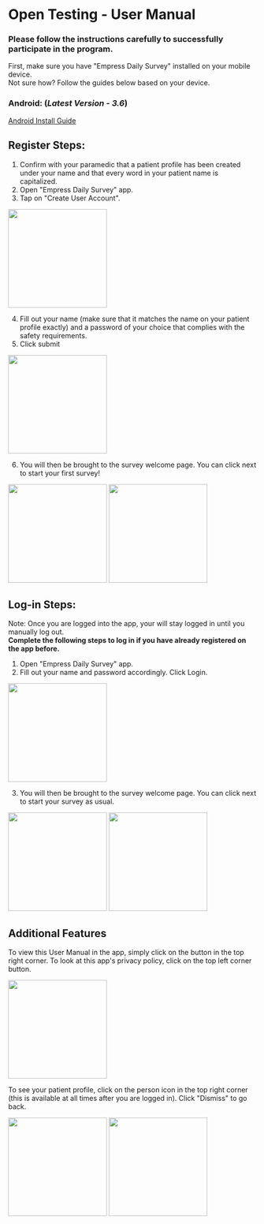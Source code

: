 # Open Testing - User Manual

### Please follow the instructions carefully to successfully participate in the program.
First, make sure you have "Empress Daily Survey" installed on your mobile device.\
Not sure how? Follow the guides below based on your device.
### Android: (_Latest Version - 3.6_)
[Android Install Guide](ANDROID_INSTALL_GUIDE.md)

## Register Steps:
1. Confirm with your paramedic that a patient profile has been created under your name and that every word in your patient name is capitalized.
2. Open "Empress Daily Survey" app.
3. Tap on "Create User Account". 
<img src="https://user-images.githubusercontent.com/17057659/203481487-eacc8246-c99e-4b99-a282-c75a352b95fe.png" width="200">

4. Fill out your name (make sure that it matches the name on your patient profile exactly) and a password of your choice that complies with the safety requirements.
5. Click submit
<img src="https://user-images.githubusercontent.com/17057659/203481571-c411e8bd-ee75-4ca7-9931-aa0f9ea9e1d7.png" width="200">


6. You will then be brought to the survey welcome page. You can click next to start your first survey!
<p float="left">
  <img src="https://user-images.githubusercontent.com/17057659/202156184-5e60a491-b5ff-43c1-aaa8-94307003520d.png" width="200">
  <img src="https://user-images.githubusercontent.com/17057659/203481644-31de0a6d-76fd-4507-a09f-8c8f4dbd485e.png" width="200">
</p>

## Log-in Steps:
Note: Once you are logged into the app, your will stay logged in until you manually log out.\
**Complete the following steps to log in if you have already registered on the app before.**
1. Open "Empress Daily Survey" app.
2. Fill out your name and password accordingly. Click Login.
<img src="https://user-images.githubusercontent.com/17057659/203481713-5f983bc0-3762-449b-8c10-d76d1a529d58.png" width="200">

3. You will then be brought to the survey welcome page. You can click next to start your survey as usual.
<p float="left">
  <img src="https://user-images.githubusercontent.com/17057659/202156184-5e60a491-b5ff-43c1-aaa8-94307003520d.png" width="200">
  <img src="https://user-images.githubusercontent.com/17057659/203481644-31de0a6d-76fd-4507-a09f-8c8f4dbd485e.png" width="200">
</p>

## Additional Features
To view this User Manual in the app, simply click on the button in the top right corner. To look at this app's privacy policy, click on the top left corner button.
<p>
  <img src="https://user-images.githubusercontent.com/17057659/203482001-3bde4590-3140-4e6d-9ec4-b47d9a7e7f20.png" width="200">
</p>

To see your patient profile, click on the person icon in the top right corner (this is available at all times after you are logged in). Click "Dismiss"
to go back.
<p float="left">
  <img src="https://user-images.githubusercontent.com/17057659/202156407-e63a31b3-7018-45bc-a8fb-b41487d89d0d.png" width="200">
  <img src="https://user-images.githubusercontent.com/17057659/202157601-c76c5d95-1993-4ba9-a753-e48aaf45e1e5.png" width="200">
</p>
